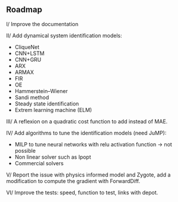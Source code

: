 ## Roadmap

I/ Improve the documentation

II/ Add dynamical system identification models:
* CliqueNet
* CNN+LSTM 
* CNN+GRU
* ARX
* ARMAX 
* FIR 
* OE 
* Hammerstein–Wiener
* Sandi method
* Steady state identification
* Extrem learning machine (ELM)

III/ A reflexion on a quadratic cost function to add instead of MAE.

IV/ Add algorithms to tune the identification models (need JuMP):
* MILP to tune neural networks with relu activation function -> not possible
* Non linear solver such as Ipopt
* Commercial solvers

V/ Report the issue with physics informed model and Zygote, add a modification to compute the gradient with ForwardDiff.

VI/ Improve the tests: speed, function to test, links with depot.
